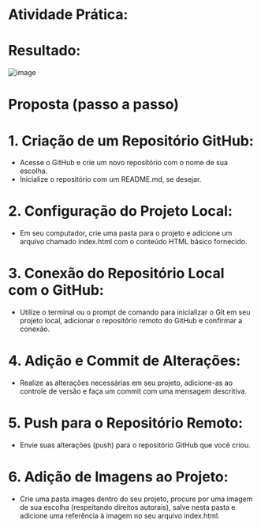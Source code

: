 # Atividade Prática:
# Resultado: 
![image](https://github.com/Douglas-oc/atividade-pratica/assets/142617844/b0af16ac-acb9-4963-ba64-062fde3e84c3)
# Proposta (passo a passo)
# 1. Criação de um Repositório GitHub:

- Acesse o GitHub e crie um novo repositório com o nome de sua escolha.
- Inicialize o repositório com um README.md, se desejar.

# 2. Configuração do Projeto Local:

- Em seu computador, crie uma pasta para o projeto e adicione um arquivo chamado index.html com o conteúdo HTML básico fornecido.

# 3. Conexão do Repositório Local com o GitHub:

- Utilize o terminal ou o prompt de comando para inicializar o Git em seu projeto local, adicionar o repositório remoto do GitHub e confirmar a conexão.

# 4. Adição e Commit de Alterações:

- Realize as alterações necessárias em seu projeto, adicione-as ao controle de versão e faça um commit com uma mensagem descritiva.

# 5. Push para o Repositório Remoto:

- Envie suas alterações (push) para o repositório GitHub que você criou.

# 6. Adição de Imagens ao Projeto:

- Crie uma pasta images dentro do seu projeto, procure por uma imagem de sua escolha (respeitando direitos autorais), salve nesta pasta e adicione uma referência à imagem no seu arquivo index.html.














